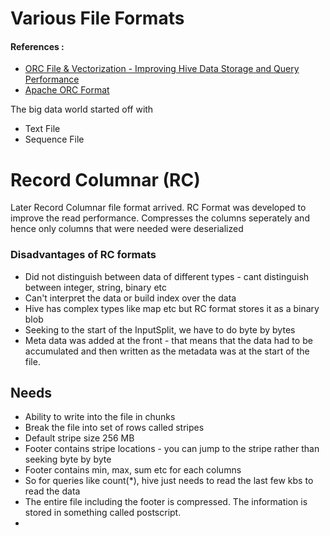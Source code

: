 # Various File Formats 

#### References : 
* [ORC File & Vectorization - Improving Hive Data Storage and Query Performance](https://www.youtube.com/watch?v=GV7vpR7vpjM)
* [Apache ORC Format](https://orc.apache.org/)

The big data world started off with 

* Text File
* Sequence File 

# Record Columnar (RC)
 
Later Record Columnar file format arrived. RC Format was developed to improve the read performance. Compresses the columns seperately and hence only columns that were needed were deserialized

### Disadvantages of RC formats 
* Did not distinguish between data of different types - cant distinguish between integer, string, binary etc
* Can't interpret the data or build index over the data 
* Hive has complex types like map etc but RC format stores it as a binary blob 
* Seeking to the start of the InputSplit, we have to do byte by bytes 
* Meta data was added at the front - that means that the data had to be accumulated and then written as the metadata was at the start of the file. 

## Needs 

* Ability to write into the file in chunks 
* Break the file into set of rows called stripes
* Default stripe size 256 MB
* Footer contains stripe locations - you can jump to the stripe rather than seeking byte by byte
* Footer contains min, max, sum etc for each columns
* So for queries like count(*), hive just needs to read the last few kbs to read the data 
* The entire file including the footer is compressed. The information is stored in something called postscript. 
* 


